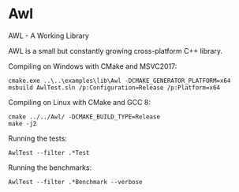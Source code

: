 # Awl
AWL - A Working Library

AWL is a small but constantly growing cross-platform C++ library.

Compiling on Windows with CMake and MSVC2017:

    cmake.exe ..\..\examples\lib\Awl -DCMAKE_GENERATOR_PLATFORM=x64
    msbuild AwlTest.sln /p:Configuration=Release /p:Platform=x64

Compiling on Linux with CMake and GCC 8:

    cmake ../../Awl/ -DCMAKE_BUILD_TYPE=Release
    make -j2

Running the tests:

    AwlTest --filter .*Test

Running the benchmarks:

    AwlTest --filter .*Benchmark --verbose
